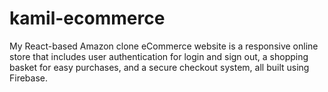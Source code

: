 # kamil-ecommerce
My React-based Amazon clone eCommerce website is a responsive online store that includes user authentication for login and sign out, a shopping basket for easy purchases, and a secure checkout system, all built using Firebase.

